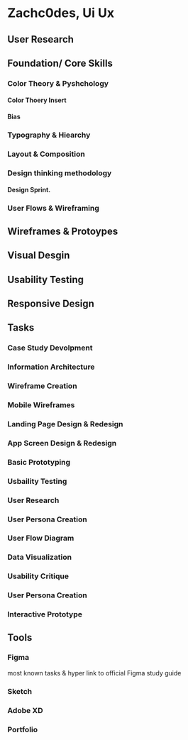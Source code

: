 <h1>Zachc0des, Ui Ux </h1>
<H2> User Research </H2>
<h2>Foundation/ Core Skills</h2>
<h3>Color Theory & Pyshchology</h3>
<h4>Color Thoery Insert<h4>
<h4> Bias</h4>  
<h3>Typography & Hiearchy</h3>
<h3>Layout & Composition</h3>
<h3>Design thinking methodology</h3>
<h4>Design Sprint.</h4>
<h3>User Flows & Wireframing</h3>
<h2>Wireframes & Protoypes</h2>
<h2>Visual Desgin</h2>
<h2>Usability Testing</h2>
<h2>Responsive Design</h2>



<h2>Tasks</h2>
<h3>Case Study Devolpment</h3>
<h3>Information Architecture</h3>
<h3>Wireframe Creation</h3>
<h3> Mobile Wireframes </h3>
<h3> Landing Page Design & Redesign </h3>
<h3> App Screen Design & Redesign</h3> 
<h3> Basic Prototyping</h3>
<h3>Usbaility Testing</h3>
<h3> User Research </h3>
<h3> User Persona Creation </h3>
<H3> User Flow Diagram </H3>
<h3>Data Visualization</h3>
<h3> Usability Critique</h3>
<h3> User Persona Creation</h3>
<h3>Interactive Prototype</h3>

<h2> Tools</h2>
<h3>Figma</h3>
<P>most known tasks & hyper link to official Figma study guide </P>
<h3>Sketch</h3>
<h3>Adobe XD</h3>



<h3>Portfolio</h3>
